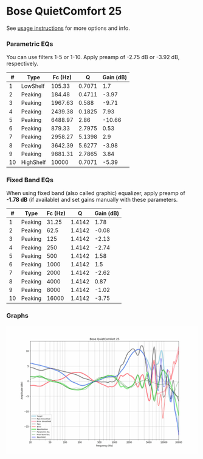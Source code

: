 # Bose QuietComfort 25
See [usage instructions](https://github.com/jaakkopasanen/AutoEq#usage) for more options and info.

### Parametric EQs
You can use filters 1-5 or 1-10. Apply preamp of -2.75 dB or -3.92 dB, respectively.

|   # | Type      |   Fc (Hz) |      Q |   Gain (dB) |
|-----|-----------|-----------|--------|-------------|
|   1 | LowShelf  |    105.33 | 0.7071 |        1.7  |
|   2 | Peaking   |    184.48 | 0.4711 |       -3.97 |
|   3 | Peaking   |   1967.63 | 0.588  |       -9.71 |
|   4 | Peaking   |   2439.38 | 0.1825 |        7.93 |
|   5 | Peaking   |   6488.97 | 2.86   |      -10.66 |
|   6 | Peaking   |    879.33 | 2.7975 |        0.53 |
|   7 | Peaking   |   2958.27 | 5.1398 |        2.9  |
|   8 | Peaking   |   3642.39 | 5.6277 |       -3.98 |
|   9 | Peaking   |   9881.31 | 2.7865 |        3.84 |
|  10 | HighShelf |  10000    | 0.7071 |       -5.39 |

### Fixed Band EQs
When using fixed band (also called graphic) equalizer, apply preamp of **-1.78 dB** (if available) and set gains manually with these parameters.

|   # | Type    |   Fc (Hz) |      Q |   Gain (dB) |
|-----|---------|-----------|--------|-------------|
|   1 | Peaking |     31.25 | 1.4142 |        1.78 |
|   2 | Peaking |     62.5  | 1.4142 |       -0.08 |
|   3 | Peaking |    125    | 1.4142 |       -2.13 |
|   4 | Peaking |    250    | 1.4142 |       -2.74 |
|   5 | Peaking |    500    | 1.4142 |        1.58 |
|   6 | Peaking |   1000    | 1.4142 |        1.5  |
|   7 | Peaking |   2000    | 1.4142 |       -2.62 |
|   8 | Peaking |   4000    | 1.4142 |        0.87 |
|   9 | Peaking |   8000    | 1.4142 |       -1.02 |
|  10 | Peaking |  16000    | 1.4142 |       -3.75 |

### Graphs
![](./Bose%20QuietComfort%2025.png)
